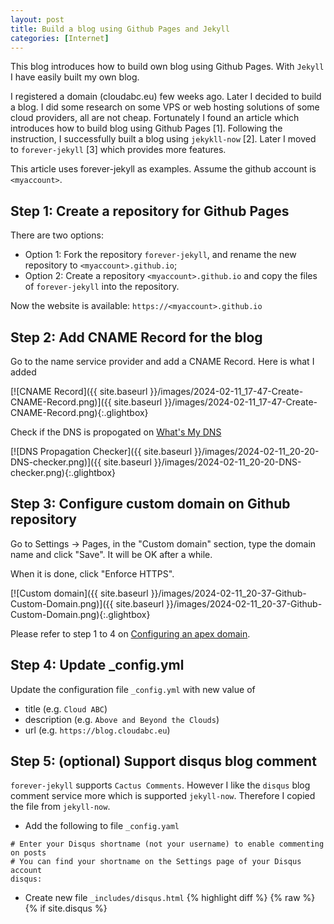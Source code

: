 ```yaml
---
layout: post
title: Build a blog using Github Pages and Jekyll
categories: [Internet]
---
```


This blog introduces how to build own blog using Github Pages. With `Jekyll` I have easily built my own blog.

<!--more-->

I registered a domain (cloudabc.eu) few weeks ago. Later I decided to build a blog. I did some research on some VPS or web hosting solutions of some cloud providers, all are not cheap. Fortunately I found an article which introduces how to build blog using Github Pages [1]. Following the instruction, I successfully built a blog using `jekykll-now` [2]. Later I moved to `forever-jekyll` [3] which provides more features.

This article uses forever-jekyll as examples. Assume the github account is `<myaccount>`.

## Step 1: Create a repository for Github Pages

There are two options:
- Option 1: Fork the repository `forever-jekyll`, and rename the new repository to `<myaccount>.github.io`;
- Option 2: Create a repository `<myaccount>.github.io` and copy the files of `forever-jekyll` into the repository.

Now the website is available: `https://<myaccount>.github.io`

## Step 2: Add CNAME Record for the blog

Go to the name service provider and add a CNAME Record. Here is what I added

[![CNAME Record]({{ site.baseurl }}/images/2024-02-11_17-47-Create-CNAME-Record.png)]({{ site.baseurl }}/images/2024-02-11_17-47-Create-CNAME-Record.png){:.glightbox}

Check if the DNS is propogated on [What's My DNS](https://www.whatsmydns.net/)

[![DNS Propagation Checker]({{ site.baseurl }}/images/2024-02-11_20-20-DNS-checker.png)]({{ site.baseurl }}/images/2024-02-11_20-20-DNS-checker.png){:.glightbox}


## Step 3: Configure custom domain on Github repository

Go to Settings -> Pages, in the "Custom domain" section, type the domain name and click "Save". It will be OK after a while.

When it is done, click "Enforce HTTPS".

[![Custom domain]({{ site.baseurl }}/images/2024-02-11_20-37-Github-Custom-Domain.png)]({{ site.baseurl }}/images/2024-02-11_20-37-Github-Custom-Domain.png){:.glightbox}

Please refer to step 1 to 4 on [Configuring an apex domain](https://docs.github.com/en/pages/configuring-a-custom-domain-for-your-github-pages-site/managing-a-custom-domain-for-your-github-pages-site).

## Step 4: Update _config.yml

Update the configuration file `_config.yml` with new value of
- title         (e.g. `Cloud ABC`)
- description   (e.g. `Above and Beyond the Clouds`)
- url           (e.g. `https://blog.cloudabc.eu`)

## Step 5: (optional) Support disqus blog comment

`forever-jekyll` supports `Cactus Comments`. However I like the `disqus` blog comment service more which is supported `jekyll-now`. Therefore I copied the file from `jekyll-now`.

- Add the following to file `_config.yaml`
```
# Enter your Disqus shortname (not your username) to enable commenting on posts
# You can find your shortname on the Settings page of your Disqus account
disqus:
```

- Create new file `_includes/disqus.html`
{% highlight diff %}
{% raw %}
{% if site.disqus %}
<div class="comments">
	<div id="disqus_thread"></div>
	<script type="text/javascript">

	    var disqus_shortname = '{{ site.disqus }}';

	    (function() {
	        var dsq = document.createElement('script'); dsq.type = 'text/javascript'; dsq.async = true;
	        dsq.src = '//' + disqus_shortname + '.disqus.com/embed.js';
	        (document.getElementsByTagName('head')[0] || document.getElementsByTagName('body')[0]).appendChild(dsq);
	    })();

	</script>
	<noscript>Please enable JavaScript to view the <a href="http://disqus.com/?ref_noscript">comments powered by Disqus.</a></noscript>
</div>
{% endif %}
{% endraw %}
{% endhighlight %}

You can find it at [disqus.html](https://github.com/barryclark/jekyll-now/blob/master/_includes/disqus.html)

- Add to file `_layouts/post.html`
{% highlight diff %}
{% raw %}
    {% include post-nav.html %}
  </div>
+
+ {% include disqus.html %}
</article>
{% endraw %}
{% endhighlight %}


## Step 6: Create a POST

To create a POST, create a file in `_posts` folder with filename in format `YEAR-MONTH-DAY-title.md`

Here is an example (file: `_posts/2024-02-10-Happy-Chinese-new-year.md`)
```
---
layout: post
title: Happy Chinese New Year
categories: [personal]
---

the Year of Dragon !

<!--more-->

Next: 29 January 2025, the Year of the Snake.
```

You can find more instructions on [forever-jekyll](https://forever-jekyll.github.io/) and [forever-jekyll.github.io/tree/main/_posts](https://github.com/forever-jekyll/forever-jekyll.github.io/tree/main/_posts)

## Step 7: (optional) Test posts locally

To test blog locally, install gem plug-ins. Here are the commands run on Ubuntu 22.04

```
sudo apt install ruby-rubygems ruby-dev
sudo gem install github-pages
# Do NOT forget: Add `gem "kramdown-parser-gfm"` to Gemfile
jekyll serve
# Access http://localhost:4000/
```

## References

- [1] https://www.smashingmagazine.com/2014/08/build-blog-jekyll-github-pages/ 
- [2] https://github.com/barryclark/jekyll-now
- [3] https://github.com/forever-jekyll/forever-jekyll

